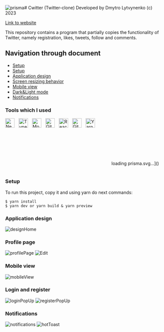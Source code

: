 ![prisma](https://github.com/Dimativ/cwitter/assets/88792228/79349a96-282d-41a3-a61b-1a42f0d30e66)# Cwitter (Twitter-clone)
Developed by Dmytro Lytvynenko (с) 2023

[Link to website](https://cwitter-5fy8.vercel.app/)

This repository contains a program that partially copies the functionality of Twitter, namely registration, likes, tweets, follow and comments.

## Navigation through document
* [Setup](#Tools-which-I-used)
* [Setup](#Setup)
* [Application design](#Application-design)
* [Screen resizing behavior](#Profile-page)
* [Mobile view](#Mobile-view)
* [Dark&Light mode](#Login-and-register)
* [Notifications](#Notifications)

### Tools which I used

<img align="left" alt="NextJs" width="30px" style="padding-right:10px;" src="https://cdn.jsdelivr.net/gh/devicons/devicon/icons/nextjs/nextjs-original-wordmark.svg" />
<img align="left" alt="TypeScript" width="30px" style="padding-right:10px;" src="https://cdn.jsdelivr.net/gh/devicons/devicon/icons/typescript/typescript-plain.svg" />
<img align="left" alt="MongoDB" width="30px" style="padding-right:10px;" src="https://cdn.jsdelivr.net/gh/devicons/devicon/icons/mongodb/mongodb-original.svg" />
<img align="left" alt="Git" width="30px" style="padding-right:10px;" src="https://cdn.jsdelivr.net/gh/devicons/devicon/icons/git/git-original.svg" />
<img align="left" alt="React" width="30px" style="padding-right:10px;" src="https://cdn.jsdelivr.net/gh/devicons/devicon/icons/react/react-original.svg" />
<img align="left" alt="GitHub" width="30px" style="padding-right:10px;" src="https://cdn.jsdelivr.net/gh/devicons/devicon/icons/github/github-original.svg" />
<img align="left" alt="Yarn" width="30px" style="padding-right:10px;" src="https://cdn.jsdelivr.net/gh/devicons/devicon/icons/yarn/yarn-original.svg" />
<svg align="left" alt="PrismaDB" width="30px" style="padding-right:10px;">
    <g>
        <path d="M254.312882,235.518775 L148.000961,9.74987264 C145.309805,4.08935083 139.731924,0.359884549 133.472618,0.0359753113 C127.198908,-0.384374336 121.212054,2.71925839 117.939655,8.08838662 L2.63252565,194.847143 C-0.947129465,200.604248 -0.871814894,207.912774 2.8257217,213.594888 L59.2003287,300.896318 C63.5805009,307.626626 71.8662281,310.673635 79.5631922,308.384597 L243.161606,259.992851 C248.145475,258.535702 252.252801,254.989363 254.421072,250.271225 C256.559881,245.57581 256.523135,240.176915 254.32061,235.511047 L254.312882,235.518775 Z M230.511129,245.201761 L91.6881763,286.252058 C87.4533189,287.511696 83.388474,283.840971 84.269448,279.567474 L133.866738,42.0831633 C134.794079,37.6396542 140.929985,36.9364206 142.869673,41.0476325 L234.684164,236.021085 C235.505704,237.779423 235.515611,239.809427 234.711272,241.575701 C233.906934,243.341974 232.369115,244.667163 230.503401,245.201761 L230.511129,245.201761 Z" fill="#000000" fill-rule="nonzero">
</path>
    </g>
</svg>loading prisma.svg…]()

<br />

#

### Setup
To run this project, copy it and using yarn do next commands:

```
$ yarn install
$ yarn dev or yarn build & yarn preview
```

### Application design
![designHome](https://github.com/Dimativ/cwitter/assets/88792228/f3d24c86-2424-4e9f-86f2-17b59b952ac9)
### Profile page
![profilePage](https://github.com/Dimativ/cwitter/assets/88792228/d5f13a04-9479-4536-a1e9-eba55eb3abe5)
![Edit](https://github.com/Dimativ/cwitter/assets/88792228/05554aca-0393-4625-89ae-fae9a2ffbd0b)
### Mobile view
![mobileView](https://github.com/Dimativ/cwitter/assets/88792228/14cf0447-25e4-4b0b-9de8-0670a8eaebc7)
### Login and register
![loginPopUp](https://github.com/Dimativ/cwitter/assets/88792228/33ea42a2-c622-4241-84a6-69472cf97ce9)
![registerPopUp](https://github.com/Dimativ/cwitter/assets/88792228/3f12fc2c-7b6a-444b-81c9-3da286119769)
### Notifications
![notifications](https://github.com/Dimativ/cwitter/assets/88792228/76843b64-31ca-4052-b045-09cda061e55c)
![hotToast](https://github.com/Dimativ/cwitter/assets/88792228/377eac4e-1288-4d37-a242-1ab13242ff40)
